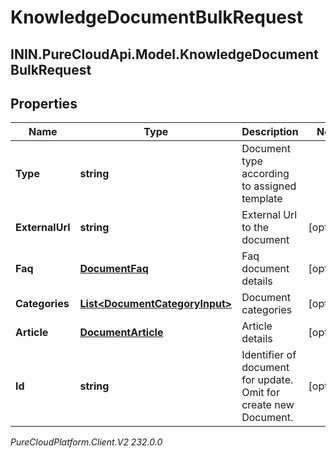 # KnowledgeDocumentBulkRequest

## ININ.PureCloudApi.Model.KnowledgeDocumentBulkRequest

## Properties

|Name | Type | Description | Notes|
|------------ | ------------- | ------------- | -------------|
| **Type** | **string** | Document type according to assigned template | |
| **ExternalUrl** | **string** | External Url to the document | [optional] |
| **Faq** | [**DocumentFaq**](DocumentFaq) | Faq document details | [optional] |
| **Categories** | [**List&lt;DocumentCategoryInput&gt;**](DocumentCategoryInput) | Document categories | [optional] |
| **Article** | [**DocumentArticle**](DocumentArticle) | Article details | [optional] |
| **Id** | **string** | Identifier of document for update. Omit for create new Document. | [optional] |



_PureCloudPlatform.Client.V2 232.0.0_
